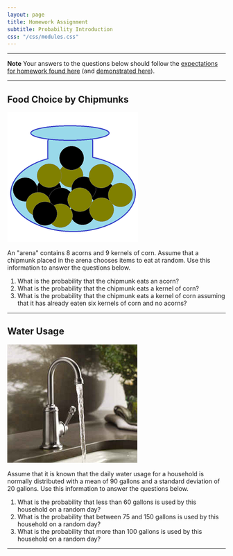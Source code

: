 ```yaml
---
layout: page
title: Homework Assignment
subtitle: Probability Introduction
css: "/css/modules.css"
---
```


----

<div class="alert alert-warning">
  <strong>Note</strong> Your answers to the questions below should follow the <a href="../../resources/hwformat" target="_blank">expectations for homework found here</a> (and <a href="../../resources/FAQ/FAQs/HWFormat_Example.pdf" target="_blank">demonstrated here</a>).
</div>

----

## Food Choice by Chipmunks
<img src="../zimgs/urn.png" alt="Urn" class="img-right">

An "arena" contains 8 acorns and 9 kernels of corn. Assume that a chipmunk placed in the arena chooses items to eat at random. Use this information to answer the questions below.

1. What is the probability that the chipmunk eats an acorn?
1. What is the probability that the chipmunk eats a kernel of corn?
1. What is the probability that the chipmunk eats a kernel of corn assuming that it has already eaten six kernels of corn and no acorns?

----

## Water Usage
<img src="../zimgs/faucet-water-usage.png" alt="Faucet" class="img-right">

Assume that it is known that the daily water usage for a household is normally distributed with a mean of 90 gallons and a standard deviation of 20 gallons. Use this information to answer the questions below.

1. What is the probability that less than 60 gallons is used by this household on a random day?
1. What is the probability that between 75 and 150 gallons is used by this household on a random day?
1. What is the probability that more than 100 gallons is used by this household on a random day?

----
